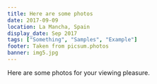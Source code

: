```yaml
---
title: Here are some photos
date: 2017-09-09
location: La Mancha, Spain
display_date: Sep 2017
tags: ["Something", "Samples", "Example"]
footer: Taken from picsum.photos
banner: img5.jpg
---
```


Here are some photos for your viewing pleasure.

<!--more-->
